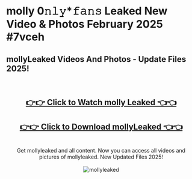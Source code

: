 # molly 0𝚗𝚕𝚢*𝚏𝚊𝚗𝚜 Leaked New Video & Photos February 2025 #7vceh

<h2>mollyLeaked Videos And Photos - Update Files 2025!</h2>
<br>
<div align="center">
<h2><a href="https://mediaupload.pro?title=molly&ref=11F" rel="nofollow">👉👉 Click to Watch molly Leaked 👈👈</a></h2>
<h2><a href="https://mediaupload.pro?title=molly&ref=11F" rel="nofollow">👉👉 Click to Download mollyLeaked 👈👈</a></h2>
<br>
Get mollyleaked and all content. Now you can access all videos and pictures of mollyleaked. New Updated Files 2025!
<br>
<br>
<a href="https://mediaupload.pro?title=molly&ref=11F" rel="nofollow" data-target="animated-image.originalLink"><img src="https://i.ibb.co/Gkj2r4b/banner.png" alt="mollyleaked" style="max-width: 100%; display: inline-block;" data-target="animated-image.originalImage"></a>
</div>
<br>


